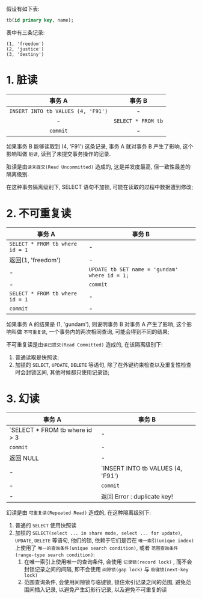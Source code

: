 
假设有如下表:
```sql
tb(id primary key, name);
```

表中有三条记录:

    (1, 'freedom')
    (2, 'justice')
    (3, 'destiny')

# 1. 脏读
|事务 A|事务 B|
|:-:|:-:|
|`INSERT INTO tb VALUES (4, 'F91')` | - |
| - | `SELECT * FROM tb`|
| `commit` | - |

如果事务 B 能够读取到 (4, 'F91') 这条记录, 事务 A 就对事务 B 产生了影响, 这个影响叫做 `脏读`, 读到了未提交事务操作的记录.

脏读是由`读未提交(Read Uncommitted)` 造成的, 这是并发度最高, 但一致性最差的隔离级别.

在这种事务隔离级别下, SELECT 语句不加锁, 可能在读取的过程中数据遭到修改;

# 2. 不可重复读
|事务 A|事务 B|
|---|---|
|`SELECT * FROM tb where id = 1` | - |
| 返回(1, 'freedom') | - |
| - | `UPDATE tb SET name = 'gundam' where id = 1;` |
| - | `commit` |
| `SELECT * FROM tb where id = 1` | - |
| `commit` | - |

如果事务 A 的结果是 (1, 'gundam'), 则说明事务 B 对事务 A 产生了影响, 这个影响叫做 `不可重复读`, 一个事务内的两次相同查询, 可能会得到不同的结果;

不可重复读是由`读已提交(Read Committed)` 造成的, 在该隔离级别下:
1. 普通读取是快照读;
2. 加锁的 `SELECT`, `UPDATE`, `DELETE` 等语句, 除了在外键约束检查以及重复性检查时会封锁区间, 其他时候都只使用记录锁;


# 3. 幻读
|事务 A|事务 B|
|---|---|
|`SELECT * FROM tb where id > 3| - |
| `commit `| - |
| 返回 NULL | - |
| - | `INSERT INTO tb VALUES (4, 'F91') | 
| - | `commit` |
| - | 返回 Error : duplicate key!  |

幻读是由 `可重复读(Repeated Read)` 造成的, 在这种隔离级别下:
1. 普通的 `SELECT` 使用快照读
2. 加锁的 `SELECT(select ... in share mode, select ... for update)`, `UPDATE`, `DELETE` 等语句, 他们的锁, 依赖于它们是否在 `唯一索引(unique index)` 上使用了 `唯一的查询条件(unique search condition)`, 或者 `范围查询条件(range-type search condition)`:
    1. 在唯一索引上使用唯一的查询条件, 会使用 `记录锁(record lock)` , 而不会封锁记录之间的间隔, 即不会使用 `间隙锁(gap lock)` 与 `临键锁(next-key lock)`
    2. 范围查询条件, 会使用间隙锁与临键锁, 锁住索引记录之间的范围, 避免范围间插入记录, 以避免产生幻影行记录, 以及避免不可重复的读
    